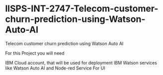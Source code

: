 # llSPS-INT-2747-Telecom-customer-churn-prediction-using-Watson-Auto-AI
Telecom customer churn prediction using Watson Auto AI

For this Project you will need

IBM Cloud account, that will be used for deployment
IBM Watson services like Watson Auto AI and
Node-red Service For UI 
